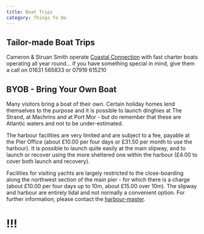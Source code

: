 ```yaml
---
title: Boat Trips
category: Things To Do
---
```


## Tailor-made Boat Trips

Cameron & Struan Smith operate [Coastal Connection](http://www.coastal-connection.co.uk/) with fast charter boats operating all year round... if you have something special in mind, give them a call on 01631 565833 or 07919 615210

## BYOB - Bring Your Own Boat

Many visitors bring a boat of their own. Certain holiday homes lend themselves to the purpose and it is possible to launch dinghies at The Strand, at Machrins and at Port Mor - but do remember that these are Atlantic waters and not to be under-estimated.

The harbour facilities are very limited and are subject to a fee, payable at the Pier Office (about £10.00 per four days or £31.50 per month to use the harbour). It is possible to launch quite easily at the main slipway, and to launch or recover using the more sheltered one within the harbour (£4.00 to cover both launch and recovery).

Facilities for visiting yachts are largely restricted to the close-boarding along the northwest section of the main pier - for which there is a charge (about £10.00 per four days up to 10m, about £15.00 over 10m). The slipway and harbour are entirely tidal and not normally a convenient option. For further information, please contact the [harbour-master](mailto:byrne@colonsay.org.uk).

# !!!